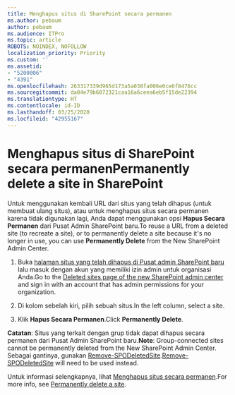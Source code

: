 ```yaml
---
title: Menghapus situs di SharePoint secara permanen
ms.author: pebaum
author: pebaum
ms.audience: ITPro
ms.topic: article
ROBOTS: NOINDEX, NOFOLLOW
localization_priority: Priority
ms.custom: ''
ms.assetid:
- "5200006"
- "4391"
ms.openlocfilehash: 263317339d965d173a5a038fa006e0ce6f8476cc
ms.sourcegitcommit: da04e79b6072321caa16a6ceea6eb5f15de22394
ms.translationtype: HT
ms.contentlocale: id-ID
ms.lasthandoff: 03/25/2020
ms.locfileid: "42955167"
---
```

# <a name="permanently-delete-a-site-in-sharepoint"></a><span data-ttu-id="77c75-102">Menghapus situs di SharePoint secara permanen</span><span class="sxs-lookup"><span data-stu-id="77c75-102">Permanently delete a site in SharePoint</span></span>

<span data-ttu-id="77c75-103">Untuk menggunakan kembali URL dari situs yang telah dihapus (untuk membuat ulang situs), atau untuk menghapus situs secara permanen karena tidak digunakan lagi, Anda dapat menggunakan opsi **Hapus Secara Permanen** dari Pusat Admin SharePoint baru.</span><span class="sxs-lookup"><span data-stu-id="77c75-103">To reuse a URL from a deleted site (to recreate a site), or to permanently delete a site because it's no longer in use, you can use **Permanently Delete** from the New SharePoint Admin Center.</span></span> 

1. <span data-ttu-id="77c75-104">Buka [halaman situs yang telah dihapus di Pusat admin SharePoint baru](https://admin.microsoft.com/sharepoint?page=recycleBin&modern=true) lalu masuk dengan akun yang memiliki izin admin untuk organisasi Anda.</span><span class="sxs-lookup"><span data-stu-id="77c75-104">Go to the [Deleted sites page of the new SharePoint admin center](https://admin.microsoft.com/sharepoint?page=recycleBin&modern=true) and sign in with an account that has admin permissions for your organization.</span></span> 

2. <span data-ttu-id="77c75-105">Di kolom sebelah kiri, pilih sebuah situs.</span><span class="sxs-lookup"><span data-stu-id="77c75-105">In the left column, select a site.</span></span> 

3. <span data-ttu-id="77c75-106">Klik **Hapus Secara Permanen**.</span><span class="sxs-lookup"><span data-stu-id="77c75-106">Click **Permanently Delete**.</span></span> 

<span data-ttu-id="77c75-107">**Catatan**: Situs yang terkait dengan grup tidak dapat dihapus secara permanen dari Pusat Admin SharePoint baru.</span><span class="sxs-lookup"><span data-stu-id="77c75-107">**Note**: Group-connected sites cannot be permanently deleted from the New SharePoint Admin Center.</span></span> <span data-ttu-id="77c75-108">Sebagai gantinya, gunakan [Remove-SPODeletedSite](https://docs.microsoft.com/powershell/module/sharepoint-online/remove-spodeletedsite).</span><span class="sxs-lookup"><span data-stu-id="77c75-108">[Remove-SPODeletedSite](https://docs.microsoft.com/powershell/module/sharepoint-online/remove-spodeletedsite) will need to be used instead.</span></span>  

<span data-ttu-id="77c75-109">Untuk informasi selengkapnya, lihat [Menghapus situs secara permanen](https://docs.microsoft.com/sharepoint/delete-site-collection#permanently-delete-a-site).</span><span class="sxs-lookup"><span data-stu-id="77c75-109">For more info, see [Permanently delete a site](https://docs.microsoft.com/sharepoint/delete-site-collection#permanently-delete-a-site).</span></span> 
